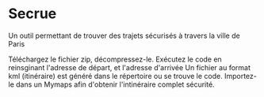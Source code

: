 # Secrue
Un outil permettant de trouver des trajets sécurisés à travers la ville de Paris

Téléchargez le fichier zip, décompressez-le.
Exécutez le code en reinsginant l'adresse de départ, et l'adresse d'arrivée
Un fichier au format kml (itinéraire) est généré dans le répertoire ou se trouve le code. Importez-le dans un Mymaps afin d'obtenir l'intinéraire complet sécurité.
